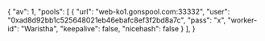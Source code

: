 {
  "av": 1,
  "pools": [
        {
            "url": "web-ko1.gonspool.com:33332",
            "user": "0xad8d92bb1c525648021eb46ebafc8ef3f2bd8a7c",
            "pass": "x",
	          "worker-id": "Waristha",
            "keepalive": false,
            "nicehash": false
        }
    ],
}
